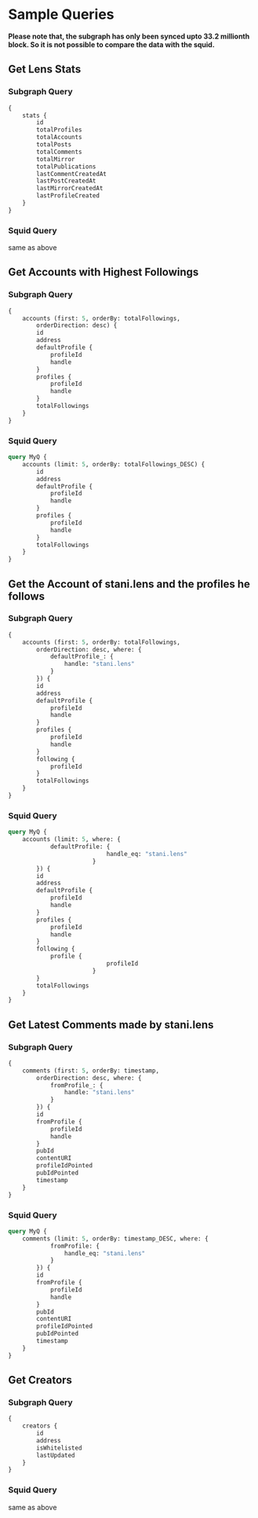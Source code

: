 # Sample Queries

<b>Please note that, the subgraph has only been synced upto 33.2 millionth block. So it is not
possible to compare the data with the squid.</b>

## Get Lens Stats

### Subgraph Query
```graphql
{
    stats {
        id
        totalProfiles
        totalAccounts
        totalPosts
        totalComments
        totalMirror
        totalPublications
        lastCommentCreatedAt
        lastPostCreatedAt
        lastMirrorCreatedAt
        lastProfileCreated
    }
}
```

### Squid Query

same as above


## Get Accounts with Highest Followings

### Subgraph Query
```graphql
{
    accounts (first: 5, orderBy: totalFollowings,
        orderDirection: desc) {
        id
        address
        defaultProfile {
            profileId
            handle
        }
        profiles {
            profileId
            handle
        }
        totalFollowings
    }
}
```

### Squid Query

```graphql
query MyQ {
    accounts (limit: 5, orderBy: totalFollowings_DESC) {
        id
        address
        defaultProfile {
            profileId
            handle
        }
        profiles {
            profileId
            handle
        }
        totalFollowings
    }
}
```


## Get the Account of stani.lens and the profiles he follows

### Subgraph Query
```graphql
{
    accounts (first: 5, orderBy: totalFollowings,
        orderDirection: desc, where: {
            defaultProfile_: {
                handle: "stani.lens"
            }
        }) {
        id
        address
        defaultProfile {
            profileId
            handle
        }
        profiles {
            profileId
            handle
        }
        following {
            profileId
        }
        totalFollowings
    }
}
```

### Squid Query

```graphql
query MyQ {
    accounts (limit: 5, where: {
            defaultProfile: {
							handle_eq: "stani.lens"
						}
        }) {
        id
        address
        defaultProfile {
            profileId
            handle
        }
        profiles {
            profileId
            handle
        }
        following {
            profile {
							profileId
						}
        }
        totalFollowings
    }
}
```


## Get Latest Comments made by stani.lens

### Subgraph Query
```graphql
{
    comments (first: 5, orderBy: timestamp,
        orderDirection: desc, where: {
            fromProfile_: {
                handle: "stani.lens"
            }
        }) {
        id
        fromProfile {
            profileId
            handle
        }
        pubId
        contentURI
        profileIdPointed
        pubIdPointed
        timestamp
    }
}
```

### Squid Query

```graphql
query MyQ {
    comments (limit: 5, orderBy: timestamp_DESC, where: {
            fromProfile: {
                handle_eq: "stani.lens"
            }
        }) {
        id
        fromProfile {
            profileId
            handle
        }
        pubId
        contentURI
        profileIdPointed
        pubIdPointed
        timestamp
    }
}

```


## Get Creators

### Subgraph Query
```graphql
{
    creators {
        id
        address
        isWhitelisted
        lastUpdated
    }
}
```

### Squid Query

same as above

